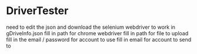 # DriverTester
need to edit the json and download the selenium webdriver to work
in gDriveInfo.json
  fill in path for chrome webdriver
  fill in path for file to upload
  fill in the email / password for account to use
  fill in email for account to send to
